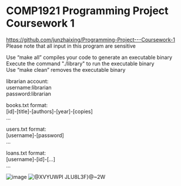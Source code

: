# COMP1921 Programming Project Coursework 1  
https://github.com/junzhaixing/Programming-Project---Coursework-1  
Please note that all input in this program are sensitive

Use “make all” compiles your code to generate an executable binary  
Execute the command "./library" to run the executable binary  
Use “make clean” removes the executable binary  

librarian account:  
username:librarian  
password:librarian  

books.txt format:  
[id]-[title]-[authors]-[year]-[copies]  
...

users.txt format:  
[username]-[password]  
...

loans.txt format:  
[username]-[id]-[...]  
...

![image](https://user-images.githubusercontent.com/101788093/161916247-a478ef7f-800d-4dce-9e82-9373efb53dcf.png)
![@XVYUWPI` JLU8L3F}@`~2W](https://user-images.githubusercontent.com/101788093/161916354-5bb1b337-cf4f-4cf0-9d17-fcf3049eaa9f.png)

